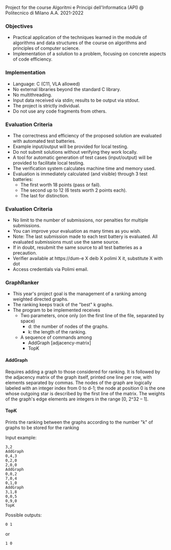 Project for the course Algoritmi e Principi dell'Informatica (API) @ Politecnico di Milano 
A.A. 2021-2022 

### Objectives
- Practical application of the techniques learned in the module of algorithms and data structures of the course on algorithms and principles of computer science.
- Implementation of a solution to a problem, focusing on concrete aspects of code efficiency.

### Implementation
- Language: C (C11, VLA allowed)
- No external libraries beyond the standard C library.
- No multithreading.
- Input data received via stdin; results to be output via stdout.
- The project is strictly individual.
- Do not use any code fragments from others.

### Evaluation Criteria
- The correctness and efficiency of the proposed solution are evaluated with automated test batteries.
- Example input/output will be provided for local testing.
- Do not submit solutions without verifying they work locally.
- A tool for automatic generation of test cases (input/output) will be provided to facilitate local testing.
- The verification system calculates machine time and memory used.
- Evaluation is immediately calculated (and visible) through 3 test batteries:
  - The first worth 18 points (pass or fail).
  - The second up to 12 (6 tests worth 2 points each).
  - The last for distinction.

### Evaluation Criteria
- No limit to the number of submissions, nor penalties for multiple submissions.
- You can improve your evaluation as many times as you wish.
- Note: The last submission made to each test battery is evaluated. All evaluated submissions must use the same source.
- If in doubt, resubmit the same source to all test batteries as a precaution.
- Verifier available at https://dum-e X deib X polimi X it, substitute X with dot
- Access credentials via Polimi email.

### GraphRanker
- This year's project goal is the management of a ranking among weighted directed graphs.
- The ranking keeps track of the "best" k graphs.
- The program to be implemented receives
  - Two parameters, once only (on the first line of the file, separated by space)
    - d: the number of nodes of the graphs.
    - k: the length of the ranking.
  - A sequence of commands among
    - AddGraph [adjacency-matrix]
    - TopK

#### AddGraph
Requires adding a graph to those considered for ranking. It is followed by the adjacency matrix of the graph itself, printed one line per row, with elements separated by commas.
The nodes of the graph are logically labeled with an integer index from 0 to d-1; the node at position 0 is the one whose outgoing star is described by the first line of the matrix.
The weights of the graph's edge elements are integers in the range [0, 2^32 – 1].

#### TopK
Prints the ranking between the graphs according to the number "k" of graphs to be stored for the ranking


Input example:

```
3,2
AddGraph
0,4,3
0,2,0
2,0,0
AddGraph
0,0,2
7,0,4
0,1,0
AddGraph
3,1,8
0,0,5
0,9,0
TopK
```

Possible outputs:
```
0 1
```
or
```
1 0
```


